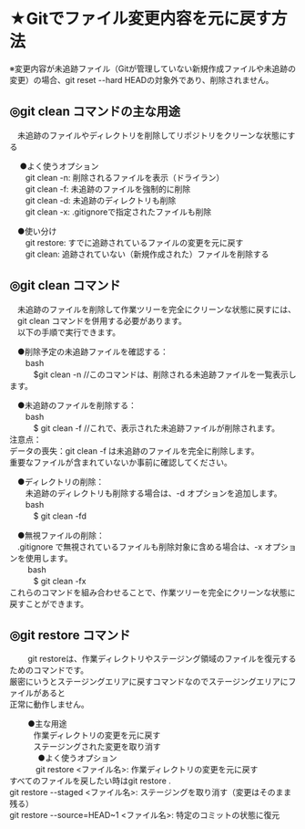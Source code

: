 # ★Gitでファイル変更内容を元に戻す方法
※変更内容が未追跡ファイル（Gitが管理していない新規作成ファイルや未追跡の変更）の場合、git reset --hard HEADの対象外であり、削除されません。<br>

## ◎git clean コマンド​の主な用途
　未追跡のファイルやディレクトリを削除してリポジトリをクリーンな状態にする<br>

　 ●よく使うオプション<br>
　　git clean -n: 削除されるファイルを表示（ドライラン）<br>
　　git clean -f: 未追跡のファイルを強制的に削除<br>
　　git clean -d: 未追跡のディレクトリも削除<br>
　　git clean -x: .gitignoreで指定されたファイルも削除<br>
  
　●使い分け<br>
　　git restore: すでに追跡されているファイルの変更を元に戻す<br>
　　git clean: 追跡されていない（新規作成された）ファイルを削除する<br>

## ◎git clean コマンド<br>
　未追跡のファイルを削除して作業ツリーを完全にクリーンな状態に戻すには、<br>
  　git clean コマンドを併用する必要があります。<br>
　以下の手順で実行できます。<br>
 
　●削除予定の未追跡ファイルを確認する：<br>
　　bash<br>
　　　$git clean -n    //このコマンドは、削除される未追跡ファイルを一覧表示します。<br>

　●未追跡のファイルを削除する：<br>
　　bash<br>
　　　$ git clean -f   //これで、表示された未追跡ファイルが削除されます。<br>
   注意点：<br>
    データの喪失：​git clean -f は未追跡のファイルを完全に削除します。<br>
    重要なファイルが含まれていないか事前に確認してください。<br>

　●ディレクトリの削除：<br>
　　未追跡のディレクトリも削除する場合は、-d オプションを追加します。​<br>
　　bash<br>
　　　$ git clean -fd <br>

　●無視ファイルの削除：<br>
 　.gitignore で無視されているファイルも削除対象に含める場合は、-x オプションを使用します。<br>​
　　bash<br>
　　　$ git clean -fx <br>
    これらのコマンドを組み合わせることで、作業ツリーを完全にクリーンな状態に戻すことができます。<br>


## ◎git restore コマンド
　　 git restoreは、作業ディレクトリやステージング領域のファイルを復元するためのコマンドです。<br>
     厳密にいうとステージングエリアに戻すコマンドなのでステージングエリアにファイルがあると<br>
     正常に動作しません。<br>

　　 ●主な用途<br>
　　　作業ディレクトリの変更を元に戻す<br>
　　　ステージングされた変更を取り消す<br>
　
　　 ●よく使うオプション<br>
　　　 git restore <ファイル名>: 作業ディレクトリの変更を元に戻す<br>
      すべてのファイルを戻したい時はgit restore . <br>
      git restore --staged <ファイル名>: ステージングを取り消す（変更はそのまま残る）<br>
      git restore --source=HEAD~1 <ファイル名>: 特定のコミットの状態に復元<br>
